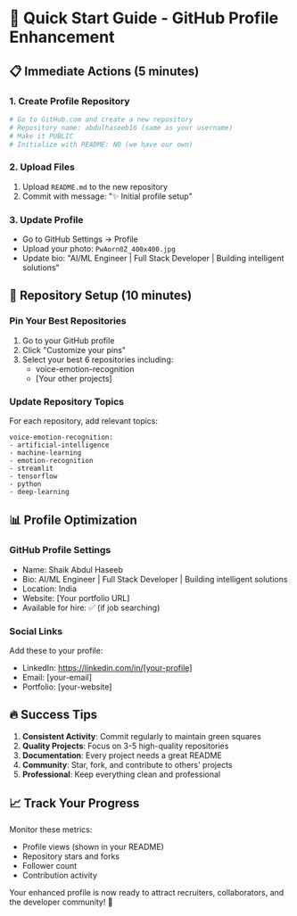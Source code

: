 # 🚀 Quick Start Guide - GitHub Profile Enhancement

## 📋 Immediate Actions (5 minutes)

### 1. Create Profile Repository
```bash
# Go to GitHub.com and create a new repository
# Repository name: abdulhaseeb16 (same as your username)
# Make it PUBLIC
# Initialize with README: NO (we have our own)
```

### 2. Upload Files
1. Upload `README.md` to the new repository
2. Commit with message: "✨ Initial profile setup"

### 3. Update Profile
- Go to GitHub Settings → Profile
- Upload your photo: `PwAorn0Z_400x400.jpg`
- Update bio: "AI/ML Engineer | Full Stack Developer | Building intelligent solutions"

## 🎯 Repository Setup (10 minutes)

### Pin Your Best Repositories
1. Go to your GitHub profile
2. Click "Customize your pins"
3. Select your best 6 repositories including:
   - voice-emotion-recognition
   - [Your other projects]

### Update Repository Topics
For each repository, add relevant topics:
```
voice-emotion-recognition:
- artificial-intelligence
- machine-learning
- emotion-recognition
- streamlit
- tensorflow
- python
- deep-learning
```

## 📊 Profile Optimization

### GitHub Profile Settings
- Name: Shaik Abdul Haseeb
- Bio: AI/ML Engineer | Full Stack Developer | Building intelligent solutions
- Location: India
- Website: [Your portfolio URL]
- Available for hire: ✅ (if job searching)

### Social Links
Add these to your profile:
- LinkedIn: https://linkedin.com/in/[your-profile]
- Email: [your-email]
- Portfolio: [your-website]

## 🔥 Success Tips

1. **Consistent Activity**: Commit regularly to maintain green squares
2. **Quality Projects**: Focus on 3-5 high-quality repositories
3. **Documentation**: Every project needs a great README
4. **Community**: Star, fork, and contribute to others' projects
5. **Professional**: Keep everything clean and professional

## 📈 Track Your Progress

Monitor these metrics:
- Profile views (shown in your README)
- Repository stars and forks
- Follower count
- Contribution activity

Your enhanced profile is now ready to attract recruiters, collaborators, and the developer community! 🎉